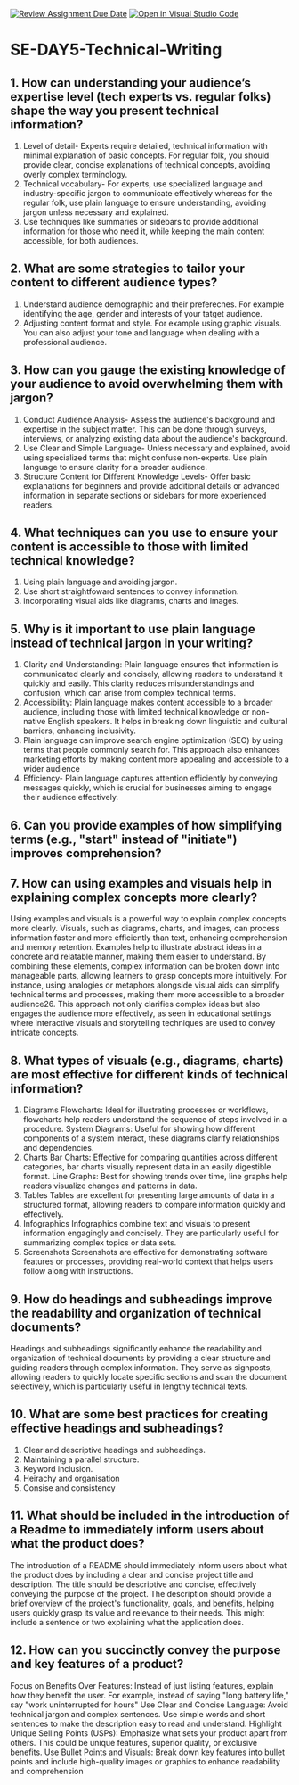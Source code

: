 [![Review Assignment Due Date](https://classroom.github.com/assets/deadline-readme-button-22041afd0340ce965d47ae6ef1cefeee28c7c493a6346c4f15d667ab976d596c.svg)](https://classroom.github.com/a/zsAR-pyY)
[![Open in Visual Studio Code](https://classroom.github.com/assets/open-in-vscode-2e0aaae1b6195c2367325f4f02e2d04e9abb55f0b24a779b69b11b9e10269abc.svg)](https://classroom.github.com/online_ide?assignment_repo_id=18495309&assignment_repo_type=AssignmentRepo)
# SE-DAY5-Technical-Writing
## 1. How can understanding your audience’s expertise level (tech experts vs. regular folks) shape the way you present technical information?
1. Level of detail- Experts require detailed, technical information with minimal explanation of basic concepts. For regular folk, you should provide clear, concise explanations of technical concepts, avoiding overly complex terminology.
2. Technical vocabulary- For experts, use specialized language and industry-specific jargon to communicate effectively whereas for the regular folk, use plain language to ensure understanding, avoiding jargon unless necessary and explained.
3. Use techniques like summaries or sidebars to provide additional information for those who need it, while keeping the main content accessible, for both audiences.

   
## 2. What are some strategies to tailor your content to different audience types?
1. Understand audience demographic and their preferecnes. For example identifying the age, gender and interests of your tatget audience.
2. Adjusting content format and style. For example using graphic visuals. You can also adjust your tone and language when dealing with a professional audience.

   
## 3. How can you gauge the existing knowledge of your audience to avoid overwhelming them with jargon?
1. Conduct Audience Analysis- Assess the audience's background and expertise in the subject matter. This can be done through surveys, interviews, or analyzing existing data about the audience's background.
2. Use Clear and Simple Language- Unless necessary and explained, avoid using specialized terms that might confuse non-experts. Use plain language to ensure clarity for a broader audience.
3. Structure Content for Different Knowledge Levels- Offer basic explanations for beginners and provide additional details or advanced information in separate sections or sidebars for more experienced readers.


## 4. What techniques can you use to ensure your content is accessible to those with limited technical knowledge?
1. Using plain language and avoiding jargon.
2. Use short straightfoward sentences to convey information.
3. incorporating visual aids like diagrams, charts and images.

   
## 5. Why is it important to use plain language instead of technical jargon in your writing?
1. Clarity and Understanding: Plain language ensures that information is communicated clearly and concisely, allowing readers to understand it quickly and easily. This clarity reduces misunderstandings and confusion, which can arise from complex technical terms.
2. Accessibility: Plain language makes content accessible to a broader audience, including those with limited technical knowledge or non-native English speakers. It helps in breaking down linguistic and cultural barriers, enhancing inclusivity.
3. Plain language can improve search engine optimization (SEO) by using terms that people commonly search for. This approach also enhances marketing efforts by making content more appealing and accessible to a wider audience
4. Efficiency-  Plain language captures attention efficiently by conveying messages quickly, which is crucial for businesses aiming to engage their audience effectively.

   
## 6. Can you provide examples of how simplifying terms (e.g., "start" instead of "initiate") improves comprehension?
## 7. How can using examples and visuals help in explaining complex concepts more clearly?
Using examples and visuals is a powerful way to explain complex concepts more clearly. Visuals, such as diagrams, charts, and images, can process information faster and more efficiently than text, enhancing comprehension and memory retention. Examples help to illustrate abstract ideas in a concrete and relatable manner, making them easier to understand. By combining these elements, complex information can be broken down into manageable parts, allowing learners to grasp concepts more intuitively. For instance, using analogies or metaphors alongside visual aids can simplify technical terms and processes, making them more accessible to a broader audience26. This approach not only clarifies complex ideas but also engages the audience more effectively, as seen in educational settings where interactive visuals and storytelling techniques are used to convey intricate concepts.


## 8. What types of visuals (e.g., diagrams, charts) are most effective for different kinds of technical information?
1. Diagrams
Flowcharts: Ideal for illustrating processes or workflows, flowcharts help readers understand the sequence of steps involved in a procedure.
System Diagrams: Useful for showing how different components of a system interact, these diagrams clarify relationships and dependencies.
2. Charts
Bar Charts: Effective for comparing quantities across different categories, bar charts visually represent data in an easily digestible format.
Line Graphs: Best for showing trends over time, line graphs help readers visualize changes and patterns in data.
3. Tables
Tables are excellent for presenting large amounts of data in a structured format, allowing readers to compare information quickly and effectively.
4. Infographics
Infographics combine text and visuals to present information engagingly and concisely. They are particularly useful for summarizing complex topics or data sets.
5. Screenshots
Screenshots are effective for demonstrating software features or processes, providing real-world context that helps users follow along with instructions.


## 9. How do headings and subheadings improve the readability and organization of technical documents?
Headings and subheadings significantly enhance the readability and organization of technical documents by providing a clear structure and guiding readers through complex information. They serve as signposts, allowing readers to quickly locate specific sections and scan the document selectively, which is particularly useful in lengthy technical texts.


## 10. What are some best practices for creating effective headings and subheadings?
1. Clear and descriptive headings and subheadings.
2. Maintaining a parallel structure.
3. Keyword inclusion.
4. Heirachy and organisation
5. Consise and consistency

   
## 11. What should be included in the introduction of a Readme to immediately inform users about what the product does?
The introduction of a README should immediately inform users about what the product does by including a clear and concise project title and description. The title should be descriptive and concise, effectively conveying the purpose of the project. The description should provide a brief overview of the project's functionality, goals, and benefits, helping users quickly grasp its value and relevance to their needs. This might include a sentence or two explaining what the application does.


## 12. How can you succinctly convey the purpose and key features of a product?
Focus on Benefits Over Features: Instead of just listing features, explain how they benefit the user. For example, instead of saying "long battery life," say "work uninterrupted for hours"
Use Clear and Concise Language: Avoid technical jargon and complex sentences. Use simple words and short sentences to make the description easy to read and understand.
Highlight Unique Selling Points (USPs): Emphasize what sets your product apart from others. This could be unique features, superior quality, or exclusive benefits.
Use Bullet Points and Visuals: Break down key features into bullet points and include high-quality images or graphics to enhance readability and comprehension
